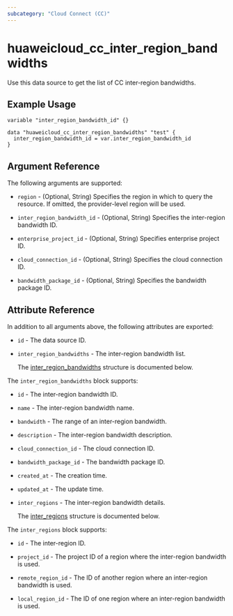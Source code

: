 ```yaml
---
subcategory: "Cloud Connect (CC)"
---
```


# huaweicloud_cc_inter_region_bandwidths

Use this data source to get the list of CC inter-region bandwidths.

## Example Usage

```hcl
variable "inter_region_bandwidth_id" {}

data "huaweicloud_cc_inter_region_bandwidths" "test" {
  inter_region_bandwidth_id = var.inter_region_bandwidth_id
}
```

## Argument Reference

The following arguments are supported:

* `region` - (Optional, String) Specifies the region in which to query the resource.
  If omitted, the provider-level region will be used.

* `inter_region_bandwidth_id` - (Optional, String) Specifies the inter-region bandwidth ID.

* `enterprise_project_id` - (Optional, String) Specifies enterprise project ID.

* `cloud_connection_id` - (Optional, String) Specifies the cloud connection ID.

* `bandwidth_package_id` - (Optional, String) Specifies the bandwidth package ID.

## Attribute Reference

In addition to all arguments above, the following attributes are exported:

* `id` - The data source ID.

* `inter_region_bandwidths` - The inter-region bandwidth list.

  The [inter_region_bandwidths](#inter_region_bandwidths_struct) structure is documented below.

<a name="inter_region_bandwidths_struct"></a>
The `inter_region_bandwidths` block supports:

* `id` - The inter-region bandwidth ID.

* `name` - The inter-region bandwidth name.

* `bandwidth` - The range of an inter-region bandwidth.

* `description` - The inter-region bandwidth description.

* `cloud_connection_id` - The cloud connection ID.

* `bandwidth_package_id` - The bandwidth package ID.

* `created_at` - The creation time.

* `updated_at` - The update time.

* `inter_regions` - The inter-region bandwidth details.

  The [inter_regions](#inter_region_bandwidths_inter_regions_struct) structure is documented below.

<a name="inter_region_bandwidths_inter_regions_struct"></a>
The `inter_regions` block supports:

* `id` - The inter-region ID.

* `project_id` - The project ID of a region where the inter-region bandwidth is used.

* `remote_region_id` - The ID of another region where an inter-region bandwidth is used.

* `local_region_id` - The ID of one region where an inter-region bandwidth is used.
